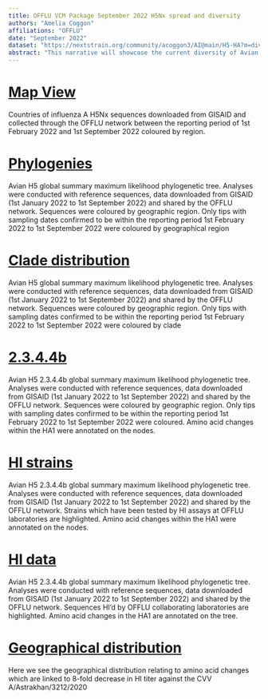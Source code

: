 ```yaml
---
title: OFFLU VCM Package September 2022 H5Nx spread and diversity
authors: "Amelia Coggon"
affiliations: "OFFLU"
date: "September 2022"
dataset: "https://nextstrain.org/community/acoggon3/AI@main/H5-HA?m=div"
abstract: "This narrative will showcase the current diversity of Avian influenza H5Nx viruses using sequences kindly shared by OFFLU and downloaded from GISAID (1st january 2022 - 1st september 2022. Only sequences within the reporting period of 1st February 2022 - 1st September 2022 are coloured by region and shown on the map."
---
```


# [Map View](https://nextstrain.org/community/acoggon3/AI@main/H5-HA?d=map&f_region=Africa,Americas,EastAsia,SouthAsia,centraleurope,easterneurope,southeastasia,westerneurope&m=div&p=full)

Countries of influenza A H5Nx sequences downloaded from GISAID and collected through the OFFLU network between the reporting period of 1st February 2022 and 1st September 2022 coloured by region.

# [Phylogenies](https://nextstrain.org/community/acoggon3/AI@main/H5-HA?d=tree&f_region=Africa,Americas,EastAsia,SouthAsia,centraleurope,easterneurope,southeastasia,westerneurope&m=div&p=full)

Avian H5 global summary maximum likelihood phylogenetic tree. Analyses were conducted with reference sequences, data downloaded from GISAID (1st January 2022 to 1st September 2022) and shared by the OFFLU network. Sequences were coloured by geographic region. Only tips with sampling dates confirmed to be within the reporting period 1st February 2022 to 1st September 2022 were coloured by geographical region

# [Clade distribution](https://nextstrain.org/community/acoggon3/AI@main/H5-HA?c=clade&d=tree&f_region=Africa,Americas,EastAsia,SouthAsia,centraleurope,easterneurope,southeastasia,westerneurope&m=div&p=full)

Avian H5 global summary maximum likelihood phylogenetic tree. Analyses were conducted with reference sequences, data downloaded from GISAID (1st January 2022 to 1st September 2022) and shared by the OFFLU network. Sequences were coloured by geographic region. Only tips with sampling dates confirmed to be within the reporting period 1st February 2022 to 1st September 2022 were coloured by clade

# [2.3.4.4b](https://nextstrain.org/community/acoggon3/AI@main/H5-HA?branchLabel=aa&d=tree&f_region=Africa,Americas,EastAsia,SouthAsia,centraleurope,easterneurope,southeastasia,westerneurope&m=div&p=full)

Avian H5 2.3.4.4b global summary maximum likelihood phylogenetic tree. Analyses were conducted with reference sequences, data downloaded from GISAID (1st January 2022 to 1st September 2022) and shared by the OFFLU network. Sequences were coloured by geographic region. Only tips with sampling dates confirmed to be within the reporting period 1st February 2022 to 1st September 2022 were coloured. Amino acid changes within the HA1 were annotated on the nodes.

# [HI strains](https://nextstrain.org/community/acoggon3/AI@main/H5-HA?branchLabel=aa&c=CVV/HI&d=tree&m=div&p=full)

Avian H5 2.3.4.4b global summary maximum likelihood phylogenetic tree. Analyses were conducted with reference sequences, data downloaded from GISAID (1st January 2022 to 1st September 2022) and shared by the OFFLU network. Strains which have been tested by HI assays at OFFLU laboratories are highlighted. Amino acid changes within the HA1 were annotated on the nodes.

# [HI data](https://nextstrain.org/community/acoggon3/AI@main/H5-HA?branchLabel=aa&c=CVV/HI&d=tree&f_CVV/HI=16fold,2fold,4fold,8fold,CVV&m=div&p=full)

Avian H5 2.3.4.4b global summary maximum likelihood phylogenetic tree. Analyses were conducted with reference sequences, data downloaded from GISAID (1st January 2022 to 1st September 2022) and shared by the OFFLU network. Sequences HI’d by OFFLU collaborating laboratories are highlighted. Amino acid changes in the HA1 are annotated on the tree. 


# [Geographical distribution](https://nextstrain.org/community/acoggon3/AI@main/H5-HA?c=country&p=full)

Here we see the geographical distribution relating to amino acid changes which are linked to 8-fold decrease in HI titer against the CVV A/Astrakhan/3212/2020